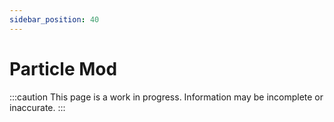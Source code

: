 ```yaml
---
sidebar_position: 40
---
```


# Particle Mod

:::caution
This page is a work in progress. Information may be incomplete or inaccurate.
:::
